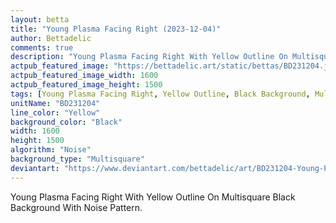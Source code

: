 ```yaml
---
layout: betta
title: "Young Plasma Facing Right (2023-12-04)"
author: Bettadelic
comments: true
description: "Young Plasma Facing Right With Yellow Outline On Multisquare Black Background With Noise Pattern."
actpub_featured_image: "https://bettadelic.art/static/bettas/BD231204.jpg"
actpub_featured_image_width: 1600
actpub_featured_image_height: 1500
tags: [Young Plasma Facing Right, Yellow Outline, Black Background, Multisquare Background Pattern, Noise Pattern, December 2023]
unitName: "BD231204"
line_color: "Yellow"
background_color: "Black"
width: 1600
height: 1500
algorithm: "Noise"
background_type: "Multisquare"
deviantart: "https://www.deviantart.com/bettadelic/art/BD231204-Young-Plasma-Facing-Right-2023-12-04-999470879"
---
```


Young Plasma Facing Right With Yellow Outline On Multisquare Black Background With Noise Pattern.
